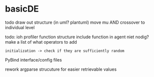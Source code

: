 # basicDE
todo draw out structure (in uml? plantuml)
move mu AND crossover to individual level

todo: ioh profiler function structure
	include function in agent niet nodig?
	make a list of what operators to add

	initialization -> check if they are sufficiently random


PyBind interface/config files

rework argparse strucuture for easier retrievable values